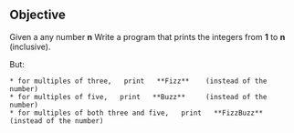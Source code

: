 ## Objective

Given a any number **n**
Write a program that prints the integers from   **1**   to   **n**   (inclusive).

But:

    * for multiples of three,   print   **Fizz**    (instead of the number)
    * for multiples of five,   print   **Buzz**     (instead of the number)
    * for multiples of both three and five,   print   **FizzBuzz**     (instead of the number) 